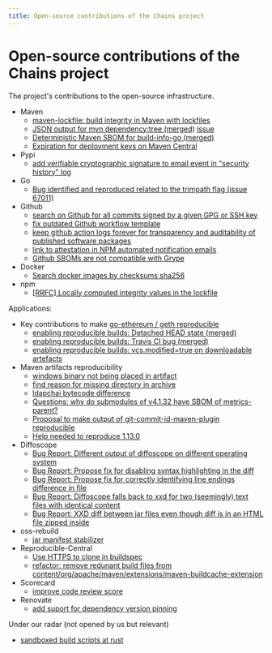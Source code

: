 ```yaml
---
title: Open-source contributions of the Chains project
---
```


# Open-source contributions of the Chains project

The project's contributions to the open-source infrastructure.

* Maven
  * [maven-lockfile: build integrity in Maven with lockfiles](https://github.com/chains-project/maven-lockfile/)
  * [JSON output for mvn dependency:tree (merged)](https://github.com/apache/maven-dependency-plugin/pull/391) [issue](https://issues.apache.org/jira/browse/MDEP-799) 
  * [Deterministic Maven SBOM for build-info-go (merged)](https://github.com/jfrog/build-info-go/pull/258)
  * [Expiration for deployment keys on Maven Central](https://community.sonatype.com/t/add-support-for-expiration-for-access-tokens-in-nexus/12501)
* Pypi
  * [add verifiable cryptographic signature to email event in "security history" log](https://github.com/pypi/warehouse/issues/15974)
* Go
  * [Bug identified and reproduced related to the trimpath flag (issue 67011)](https://github.com/golang/go/issues/67011)
* Github
  * [search on Github for all commits signed by a given GPG or SSH key](https://github.com/orgs/community/discussions/112411)
  * [fix outdated Github workflow template](https://github.com/actions/starter-workflows/pull/2347)
  * [keep github action logs forever for transparency and auditability of published software packages](https://github.com/orgs/community/discussions/123969)
  * [link to attestation in NPM automated notification emails](https://github.com/orgs/community/discussions/122114)
  * [Github SBOMs are not compatible with Grype](https://github.com/orgs/community/discussions/131104)   
* Docker
  * [Search docker images by checksums sha256](https://github.com/docker/roadmap/issues/663)
* npm
  * [[RRFC] Locally computed integrity values in the lockfile](https://github.com/npm/rfcs/issues/757)

Applications:
* Key contributions to make [go-ethereum / geth reproducible](https://github.com/ethereum/go-ethereum/issues/28987)
  * [enabling reproducible builds: Detached HEAD state (merged)](https://github.com/ethereum/go-ethereum/pull/30320)
  * [enabling reproducible builds: Travis CI bug (merged)](https://github.com/ethereum/go-ethereum/pull/30319)
  * [enabling reproducible builds: vcs.modified=true on downloadable artefacts](https://github.com/ethereum/go-ethereum/issues/30324)
* Maven artifacts reproducibility
  * [windows binary not being placed in artifact](https://lists.apache.org/thread/pqy75vx3zsd2qkq822qz8gb1ycss5f8d)
  * [find reason for missing directory in archive](https://github.com/apache/paimon/issues/5002)
  * [ldapchai bytecode difference](https://github.com/ldapchai/ldapchai/issues/32)
  * [Questions: why do submodules of v4.1.32 have SBOM of metrics-parent?](https://github.com/dropwizard/metrics/discussions/4703)
  * [Proposal to make output of git-commit-id-maven-plugin reproducible](https://github.com/git-commit-id/git-commit-id-maven-plugin/issues/825)
  * [Help needed to reproduce 1.13.0](https://github.com/apache/shiro/issues/1999)
* Diffoscope
  * [Bug Report: Different output of diffoscope on different operating system](https://lists.reproducible-builds.org/pipermail/diffoscope/2024-August/002788.html)
  * [Bug Report: Propose fix for disabling syntax highlighting in the diff](https://lists.reproducible-builds.org/pipermail/diffoscope/2024-August/002783.html)
  * [Bug Report: Propose fix for correctly identifying line endings difference in file](https://lists.reproducible-builds.org/pipermail/diffoscope/2025-January/002811.html)
  * [Bug Report: Diffoscope falls back to xxd for two (seemingly) text files with identical content](https://lists.reproducible-builds.org/pipermail/diffoscope/2025-February/002822.html)
  * [Bug Report: XXD diff between jar files even though diff is in an HTML file zipped inside](https://lists.reproducible-builds.org/pipermail/diffoscope/2025-February/002823.html)
* oss-rebuild
   * [jar manifest stabilizer](https://github.com/google/oss-rebuild/pull/339)
* Reproducible-Central
  * [Use HTTPS to clone in buildspec](https://github.com/jvm-repo-rebuild/reproducible-central/pull/768)
  * [refactor: remove redunant build files from content/org/apache/maven/extensions/maven-buildcache-extension](https://github.com/jvm-repo-rebuild/reproducible-central/pull/1561)
* Scorecard
  * [improve code review score](https://github.com/ossf/scorecard/issues/4500)
* Renovate
  * [add suport for dependency version pinning](https://github.com/renovatebot/renovate/discussions/34924) 

Under our radar (not opened by us but relevant)
* [sandboxed build scripts at rust](https://github.com/rust-lang/rust-project-goals/issues/108)

